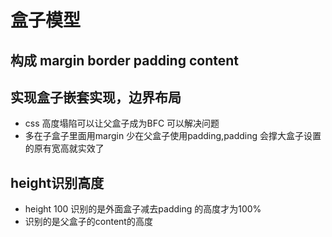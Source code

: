 # 盒子模型

## 构成 margin border padding content

## 实现盒子嵌套实现，边界布局

- css 高度塌陷可以让父盒子成为BFC 可以解决问题
- 多在子盒子里面用margin 少在父盒子使用padding,padding 会撑大盒子设置的原有宽高就实效了

## height识别高度

- height 100 识别的是外面盒子减去padding 的高度才为100%
- 识别的是父盒子的content的高度